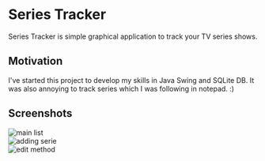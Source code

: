 # Series Tracker

Series Tracker is simple graphical application to track your TV series shows.

## Motivation
I've started this project to develop my skills in Java Swing and SQLite DB. It was also annoying to track series which I was following in notepad. :)

## Screenshots
![main list](https://i.imgur.com/b7D83HA.png) </br>
![adding serie](https://i.imgur.com/WxToqpO.png) </br>
![edit method](https://i.imgur.com/RvGHT40.png)